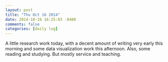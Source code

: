 ```yaml
---
layout: post
title: "Thu Oct 16 2014"
date: 2014-10-16 16:25:03 -0400
comments: false
categories: [daily log]
---
```


A little research work today, with a decent amount of writing very early this
morning and some data visualization work this afternoon. Also, some reading and
studying. But mostly service and teaching.
